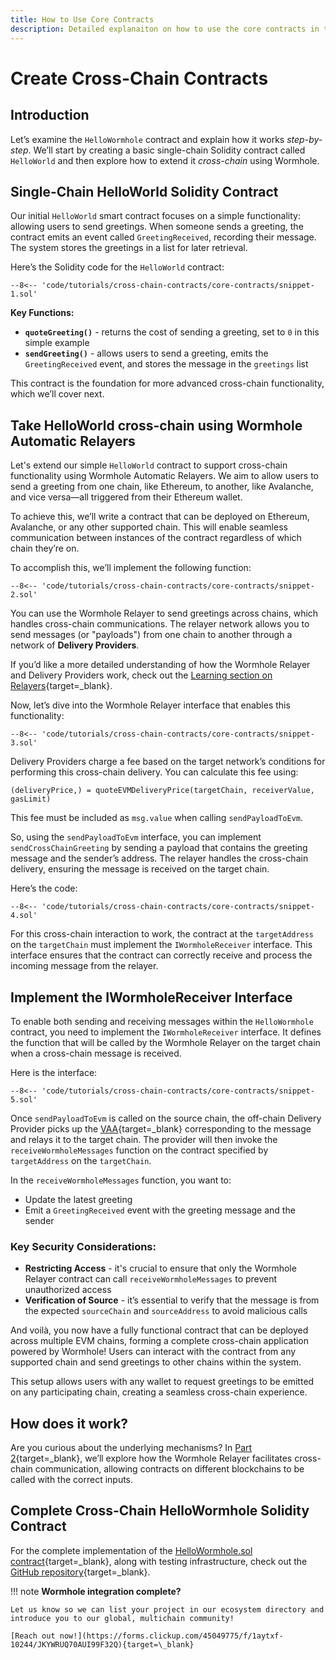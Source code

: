 ```yaml
---
title: How to Use Core Contracts
description: Detailed explanaiton on how to use the core contracts in the Wormhole practice repository.
---
```


<!--
Review "Automatic Relayers" and "Wormhole Relayer" for consistency.
-->

# Create Cross-Chain Contracts

## Introduction

Let’s examine the `HelloWormhole` contract and explain how it works _step-by-step_. We’ll start by creating a basic single-chain Solidity contract called `HelloWorld` and then explore how to extend it _cross-chain_ using Wormhole.

## Single-Chain HelloWorld Solidity Contract

Our initial `HelloWorld` smart contract focuses on a simple functionality: allowing users to send greetings. When someone sends a greeting, the contract emits an event called `GreetingReceived`, recording their message. The system stores the greetings in a list for later retrieval.

Here’s the Solidity code for the `HelloWorld` contract:

```solidity
--8<-- 'code/tutorials/cross-chain-contracts/core-contracts/snippet-1.sol'
```

**Key Functions:**

 - **`quoteGreeting()`** - returns the cost of sending a greeting, set to `0` in this simple example
 - **`sendGreeting()`** - allows users to send a greeting, emits the `GreetingReceived` event, and stores the message in the `greetings` list

This contract is the foundation for more advanced cross-chain functionality, which we’ll cover next.

## Take HelloWorld cross-chain using Wormhole Automatic Relayers

Let's extend our simple `HelloWorld` contract to support cross-chain functionality using Wormhole Automatic Relayers. We aim to allow users to send a greeting from one chain, like Ethereum, to another, like Avalanche, and vice versa—all triggered from their Ethereum wallet.

To achieve this, we’ll write a contract that can be deployed on Ethereum, Avalanche, or any other supported chain. This will enable seamless communication between instances of the contract regardless of which chain they’re on.

To accomplish this, we’ll implement the following function:

```solidity
--8<-- 'code/tutorials/cross-chain-contracts/core-contracts/snippet-2.sol'
```

You can use the Wormhole Relayer to send greetings across chains, which handles cross-chain communications. The relayer network allows you to send messages (or "payloads") from one chain to another through a network of **Delivery Providers**.

If you’d like a more detailed understanding of how the Wormhole Relayer and Delivery Providers work, check out the [Learning section on Relayers](/learn/infrastructure/relayer/){target=\_blank}.

Now, let’s dive into the Wormhole Relayer interface that enables this functionality:

```solidity
--8<-- 'code/tutorials/cross-chain-contracts/core-contracts/snippet-3.sol'
```

Delivery Providers charge a fee based on the target network’s conditions for performing this cross-chain delivery. You can calculate this fee using:

```
(deliveryPrice,) = quoteEVMDeliveryPrice(targetChain, receiverValue, gasLimit)
```

This fee must be included as `msg.value` when calling `sendPayloadToEvm`.

So, using the `sendPayloadToEvm` interface, you can implement `sendCrossChainGreeting` by sending a payload that contains the greeting message and the sender’s address. The relayer handles the cross-chain delivery, ensuring the message is received on the target chain.

Here’s the code:

```solidity
--8<-- 'code/tutorials/cross-chain-contracts/core-contracts/snippet-4.sol'
```

For this cross-chain interaction to work, the contract at the `targetAddress` on the `targetChain` must implement the `IWormholeReceiver` interface. This interface ensures that the contract can correctly receive and process the incoming message from the relayer.

## Implement the IWormholeReceiver Interface

To enable both sending and receiving messages within the `HelloWormhole` contract, you need to implement the `IWormholeReceiver` interface. It defines the function that will be called by the Wormhole Relayer on the target chain when a cross-chain message is received.

Here is the interface:

```solidity
--8<-- 'code/tutorials/cross-chain-contracts/core-contracts/snippet-5.sol'
```

Once `sendPayloadToEvm` is called on the source chain, the off-chain Delivery Provider picks up the [VAA](/learn/infrastructure/vaas/){target=\_blank} corresponding to the message and relays it to the target chain. The provider will then invoke the `receiveWormholeMessages` function on the contract specified by `targetAddress` on the `targetChain`.

In the `receiveWormholeMessages` function, you want to:
 - Update the latest greeting
 - Emit a `GreetingReceived` event with the greeting message and the sender

### Key Security Considerations:
 - **Restricting Access** - it's crucial to ensure that only the Wormhole Relayer contract can call `receiveWormholeMessages` to prevent unauthorized access
 - **Verification of Source** - it’s essential to verify that the message is from the expected `sourceChain` and `sourceAddress` to avoid malicious calls

And voilà, you now have a fully functional contract that can be deployed across multiple EVM chains, forming a complete cross-chain application powered by Wormhole! Users can interact with the contract from any supported chain and send greetings to other chains within the system.

This setup allows users with any wallet to request greetings to be emitted on any participating chain, creating a seamless cross-chain experience.

## How does it work?

Are you curious about the underlying mechanisms? In [Part 2](/tutorials/messaging/use-contracts/){target=\_blank}, we’ll explore how the Wormhole Relayer facilitates cross-chain communication, allowing contracts on different blockchains to be called with the correct inputs.

## Complete Cross-Chain HelloWormhole Solidity Contract

For the complete implementation of the [HelloWormhole.sol contract](https://github.com/wormhole-foundation/hello-wormhole/blob/main/src/HelloWormhole.sol){target=\_blank}, along with testing infrastructure, check out the [GitHub repository](https://github.com/wormhole-foundation/hello-wormhole/){target=\_blank}.

!!! note
    **Wormhole integration complete?**

    Let us know so we can list your project in our ecosystem directory and introduce you to our global, multichain community!

    [Reach out now!](https://forms.clickup.com/45049775/f/1aytxf-10244/JKYWRUQ70AUI99F32Q){target=\_blank}